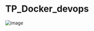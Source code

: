 # TP_Docker_devops

![image](https://user-images.githubusercontent.com/82937499/172068884-79f100e4-ac3d-4566-bb2d-9a40e59f4346.png)
